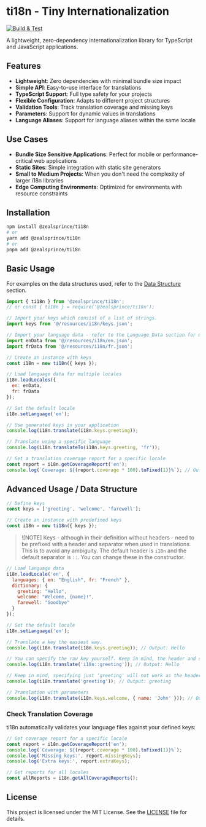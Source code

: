 # ti18n - Tiny Internationalization

[![Build & Test](https://github.com/zealsprince/ti18n/actions/workflows/build.yml/badge.svg?branch=main)](https://github.com/zealsprince/ti18n/actions/workflows/build.yml)

A lightweight, zero-dependency internationalization library for TypeScript and JavaScript applications.

## Features

- **Lightweight**: Zero dependencies with minimal bundle size impact
- **Simple API**: Easy-to-use interface for translations
- **TypeScript Support**: Full type safety for your projects
- **Flexible Configuration**: Adapts to different project structures
- **Validation Tools**: Track translation coverage and missing keys
- **Parameters**: Support for dynamic values in translations
- **Language Aliases**: Support for language aliases within the same locale

## Use Cases

- **Bundle Size Sensitive Applications**: Perfect for mobile or performance-critical web applications
- **Static Sites**: Simple integration with static site generators
- **Small to Medium Projects**: When you don't need the complexity of larger i18n libraries
- **Edge Computing Environments**: Optimized for environments with resource constraints

## Installation

```bash
npm install @zealsprince/ti18n
# or
yarn add @zealsprince/ti18n
# or
pnpm add @zealsprince/ti18n
```

## Basic Usage

For examples on the data structures used, refer to the [Data Structure](#advanced-usage--data-structure) section.

```javascript
import { ti18n } from '@zealsprince/ti18n';
// or const { ti18n } = require('@zealsprince/ti18n');

// Import your keys which consist of a list of strings.
import keys from '@/resources/i18n/keys.json';

// Import your language data - refer to the Language Data section for more details.
import enData from '@/resources/i18n/en.json';
import frData from '@/resources/i18n/fr.json';

// Create an instance with keys
const i18n = new ti18n({ keys });

// Load language data for multiple locales
i18n.loadLocales({
  en: enData,
  fr: frData
});

// Set the default locale
i18n.setLanguage('en');

// Use generated keys in your application
console.log(i18n.translate(i18n.keys.greeting));

// Translate using a specific language
console.log(i18n.translateTo(i18n.keys.greeting, 'fr'));

// Get a translation coverage report for a specific locale
const report = i18n.getCoverageReport('en');
console.log(`Coverage: ${(report.coverage * 100).toFixed(1)}%`); // Output: Coverage: 100.0%
```

## Advanced Usage / Data Structure

```javascript
// Define keys
const keys = ['greeting', 'welcome', 'farewell'];

// Create an instance with predefined keys
const i18n = new ti18n({ keys });
```

> ![NOTE]
> Keys - although in their definition without headers - need to be prefixed with a header and separator when used in translations. This is to avoid any ambiguity. The default header is `i18n` and the default separator is `::`. You can change these in the constructor.

```javascript
// Load language data
i18n.loadLocale('en', {
  languages: { en: "English", fr: "French" },
  dictionary: {
    greeting: "Hello",
    welcome: "Welcome, {name}!",
    farewell: "Goodbye"
  }
});

// Set the default locale
i18n.setLanguage('en');

// Translate a key the easiest way.
console.log(i18n.translate(i18n.keys.greeting)); // Output: Hello

// You can specify the raw key yourself. Keep in mind, the header and separator here are the defaults. You can modify them in the constructor.
console.log(i18n.translate('i18n::greeting')); // Output: Hello

// Keep in mind, specifying just 'greeting' will not work as the header is missing, making it ambiguous.
console.log(i18n.translate('greeting')); // Output: greeting

// Translation with parameters
console.log(i18n.translate(i18n.keys.welcome, { name: 'John' })); // Output: Welcome, John!
```

### Check Translation Coverage

ti18n automatically validates your language files against your defined keys:

```javascript
// Get coverage report for a specific locale
const report = i18n.getCoverageReport('en');
console.log(`Coverage: ${(report.coverage * 100).toFixed(1)}%`);
console.log('Missing keys:', report.missingKeys);
console.log('Extra keys:', report.extraKeys);

// Get reports for all locales
const allReports = i18n.getAllCoverageReports();
```

## License

This project is licensed under the MIT License. See the [LICENSE](https://github.com/zealsprince/ti18n/blob/main/LICENSE) file for details.
